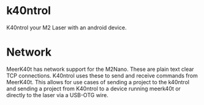 # k40ntrol

K40ntrol your M2 Laser with an android device.

# Network

MeerK40t has network support for the M2Nano. These are plain text clear TCP connections. K40ntrol uses these to send and receive commands from MeerK40t. This allows for use cases of sending a project to the k40ntrol and sending a project from K40ntrol to a device running meerk40t or directly to the laser via a USB-OTG wire.

